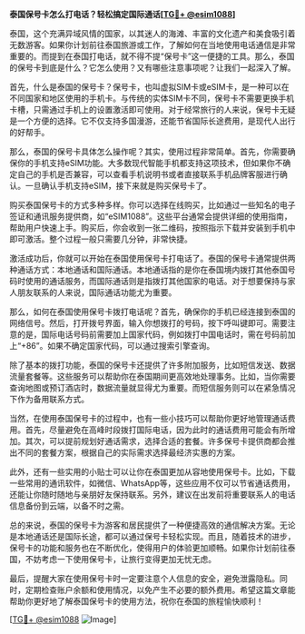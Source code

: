 **泰国保号卡怎么打电话？轻松搞定国际通话[[TG💪+ @esim1088](https://t.me/s/esim1088)]**

泰国，这个充满异域风情的国家，以其迷人的海滩、丰富的文化遗产和美食吸引着无数游客。如果你计划前往泰国旅游或工作，了解如何在当地使用电话通信是非常重要的。而提到在泰国打电话，就不得不提“保号卡”这一便捷的工具。那么，泰国的保号卡到底是什么？它怎么使用？又有哪些注意事项呢？让我们一起深入了解。

首先，什么是泰国的保号卡？保号卡，也叫虚拟SIM卡或eSIM卡，是一种可以在不同国家和地区使用的手机卡。与传统的实体SIM卡不同，保号卡不需要更换手机卡槽，只需通过手机上的设置激活即可使用。对于经常旅行的人来说，保号卡无疑是一个方便的选择。它不仅支持多国漫游，还能节省国际长途费用，是现代人出行的好帮手。

那么，泰国的保号卡具体怎么操作呢？其实，使用过程非常简单。首先，你需要确保你的手机支持eSIM功能。大多数现代智能手机都支持这项技术，但如果你不确定自己的手机是否兼容，可以查看手机说明书或者直接联系手机品牌客服进行确认。一旦确认手机支持eSIM，接下来就是购买保号卡了。

购买泰国保号卡的方式多种多样。你可以选择在线购买，比如通过一些知名的电子签证和通讯服务提供商，如“eSIM1088”。这些平台通常会提供详细的使用指南，帮助用户快速上手。购买后，你会收到一张二维码，按照指示下载并安装到手机中即可激活。整个过程一般只需要几分钟，非常快捷。

激活成功后，你就可以开始在泰国使用保号卡打电话了。泰国的保号卡通常提供两种通话方式：本地通话和国际通话。本地通话指的是你在泰国境内拨打其他泰国号码时使用的通话服务，而国际通话则是指拨打其他国家的电话。对于想要保持与家人朋友联系的人来说，国际通话功能尤为重要。

那么，如何在泰国使用保号卡拨打电话呢？首先，确保你的手机已经连接到泰国的网络信号。然后，打开拨号界面，输入你想拨打的号码，按下呼叫键即可。需要注意的是，国际电话号码前需要加上国家代码，例如拨打中国电话时，需在号码前加上“+86”。如果不确定国家代码，可以通过搜索引擎查询。

除了基本的拨打功能，泰国的保号卡还提供了许多附加服务，比如短信发送、数据流量套餐等。这些服务可以帮助你在泰国期间更高效地处理事务。比如，当你需要查询地图或预订酒店时，数据流量就显得尤为重要。而短信服务则可以在紧急情况下作为备用联系方式。

当然，在使用泰国保号卡的过程中，也有一些小技巧可以帮助你更好地管理通话费用。首先，尽量避免在高峰时段拨打国际电话，因为此时的通话费用可能会有所增加。其次，可以提前规划好通话需求，选择合适的套餐。许多保号卡提供商都会推出不同的套餐方案，根据自己的实际需求选择最经济实惠的方案。

此外，还有一些实用的小贴士可以让你在泰国更加从容地使用保号卡。比如，下载一些常用的通讯软件，如微信、WhatsApp等，这些应用不仅可以节省通话费用，还能让你随时随地与亲朋好友保持联系。另外，建议在出发前将重要联系人的电话信息备份到云端，以备不时之需。

总的来说，泰国的保号卡为游客和居民提供了一种便捷高效的通信解决方案。无论是本地通话还是国际长途，都可以通过保号卡轻松实现。而且，随着技术的进步，保号卡的功能和服务也在不断优化，使得用户的体验更加顺畅。如果你计划前往泰国，不妨考虑一下使用保号卡，让旅行变得更加无忧无虑。

最后，提醒大家在使用保号卡时一定要注意个人信息的安全，避免泄露隐私。同时，定期检查账户余额和使用情况，以免产生不必要的额外费用。希望这篇文章能帮助你更好地了解泰国保号卡的使用方法，祝你在泰国的旅程愉快顺利！

[[TG💪+ @esim1088](https://t.me/s/esim1088) ![Image](https://i.postimg.cc/4NQfJmqS/Snipaste-2025-05-13-00-14-12.png)]